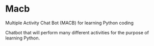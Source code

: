 # Macb
Multiple Activity Chat Bot (MACB) for learning Python coding

Chatbot that will perform many different activities for the purpose of learning Python.
